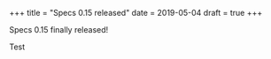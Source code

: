 +++
title = "Specs 0.15 released"
date = 2019-05-04
draft = true
+++

Specs 0.15 finally released!

Test

